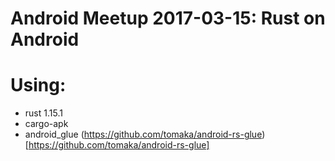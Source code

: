 Android Meetup 2017-03-15: Rust on Android
==========================================

Using:
=====
- rust 1.15.1
- cargo-apk
- android_glue (https://github.com/tomaka/android-rs-glue)[https://github.com/tomaka/android-rs-glue]


